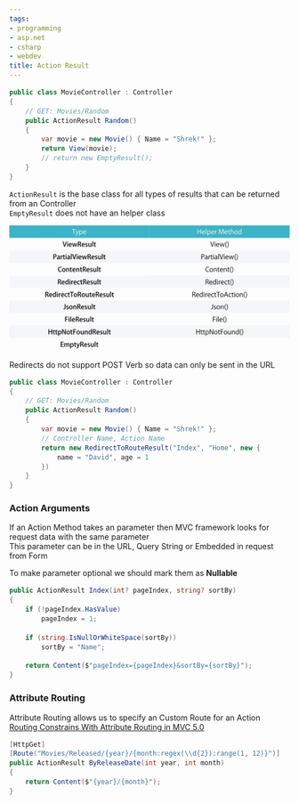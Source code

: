 ```yaml
---
tags:
- programming
- asp.net
- csharp
- webdev
title: Action Result
---
```


````csharp
public class MovieController : Controller
{
	// GET: Movies/Random
	public ActionResult Random()
	{
		var movie = new Movie() { Name = "Shrek!" };
		return View(movie);
		// return new EmptyResult();
	}
}
````

`ActionResult` is the base class for all types of results that can be returned from an Controller  
`EmptyResult` does not have an helper class

![Action Return Types||600](images/action-return-types.png)

Redirects do not support POST Verb so data can only be sent in the URL

````csharp
public class MovieController : Controller
{
	// GET: Movies/Random
	public ActionResult Random()
	{
		var movie = new Movie() { Name = "Shrek!" };
		// Controller Name, Action Name
		return new RedirectToRouteResult("Index", "Home", new {
			name = "David", age = 1
		})
	}
}
````

### Action Arguments

If an Action Method takes an parameter then MVC framework looks for request data with the same parameter  
This parameter can be in the URL, Query String or Embedded in request from Form

To make parameter optional we should mark them as **Nullable**

````csharp
public ActionResult Index(int? pageIndex, string? sortBy)
{
	if (!pageIndex.HasValue)
		pageIndex = 1;

	if (string.IsNullOrWhiteSpace(sortBy))
		sortBy = "Name";

	return Content($"pageIndex={pageIndex}&sortBy={sortBy}");
}
````

### Attribute Routing

Attribute Routing allows us to specify an Custom Route for an Action  
[Routing Constrains With Attribute Routing in MVC 5.0](https://www.c-sharpcorner.com/UploadFile/ff2f08/routing-constrains-with-attribute-routing-in-mvc-5-0/)

````csharp
[HttpGet]
[Route("Movies/Released/{year}/{month:regex(\\d{2}):range(1, 12)}")]
public ActionResult ByReleaseDate(int year, int month)
{
	return Content($"{year}/{month}");
}
````